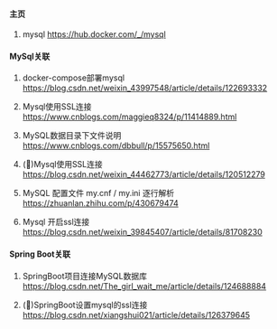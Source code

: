 ﻿#### 主页 ####
1. mysql
    https://hub.docker.com/_/mysql


#### MySql关联 ####
1. docker-compose部署mysql
    https://blog.csdn.net/weixin_43997548/article/details/122693332

2. Mysql使用SSL连接
    https://www.cnblogs.com/maggieq8324/p/11414889.html

3. MySQL数据目录下文件说明
    https://www.cnblogs.com/dbbull/p/15575650.html

4. (🌟)Mysql使用SSL连接
    https://blog.csdn.net/weixin_44462773/article/details/120512279

5. MySQL 配置文件 my.cnf / my.ini 逐行解析
    https://zhuanlan.zhihu.com/p/430679474

6. Mysql 开启ssl连接
    https://blog.csdn.net/weixin_39845407/article/details/81708230

#### Spring Boot关联 ####
1. SpringBoot项目连接MySQL数据库
    https://blog.csdn.net/The_girl_wait_me/article/details/124688884

2. (🌟)SpringBoot设置mysql的ssl连接
    https://blog.csdn.net/xiangshui021/article/details/126379645